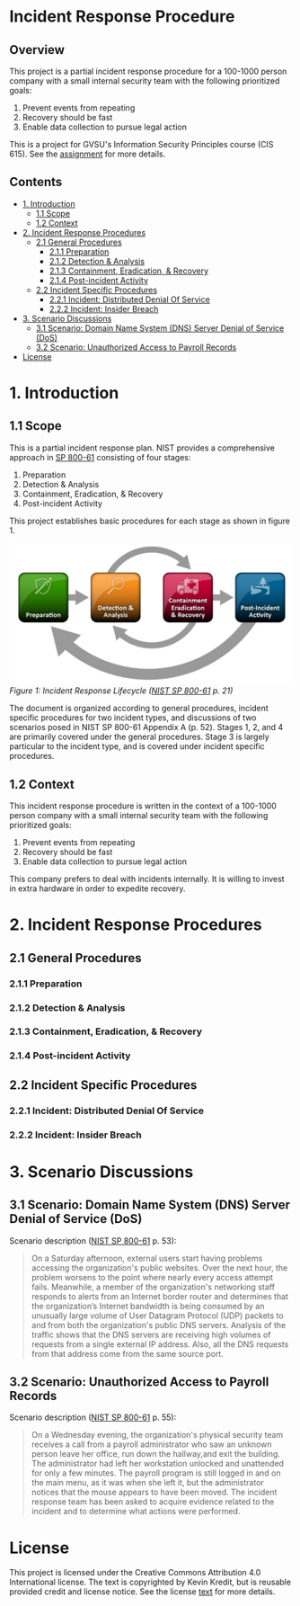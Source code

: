
# Incident Response Procedure <!-- omit in toc -->

## Overview <!-- omit in toc -->

This project is a partial incident response procedure for a 100-1000 person company with a small
internal security team with the following prioritized goals:

1. Prevent events from repeating
2. Recovery should be fast
3. Enable data collection to pursue legal action

This is a project for GVSU's Information Security Principles course (CIS 615). See the
[assignment](Assignment.md) for more details.

## Contents <!-- omit in toc -->

- [1. Introduction](#1-introduction)
  - [1.1 Scope](#11-scope)
  - [1.2 Context](#12-context)
- [2. Incident Response Procedures](#2-incident-response-procedures)
  - [2.1 General Procedures](#21-general-procedures)
    - [2.1.1 Preparation](#211-preparation)
    - [2.1.2 Detection & Analysis](#212-detection--analysis)
    - [2.1.3 Containment, Eradication, & Recovery](#213-containment-eradication--recovery)
    - [2.1.4 Post-incident Activity](#214-post-incident-activity)
  - [2.2 Incident Specific Procedures](#22-incident-specific-procedures)
    - [2.2.1 Incident: Distributed Denial Of Service](#221-incident-distributed-denial-of-service)
    - [2.2.2 Incident: Insider Breach](#222-incident-insider-breach)
- [3. Scenario Discussions](#3-scenario-discussions)
  - [3.1 Scenario: Domain Name System (DNS) Server Denial of Service (DoS)](#31-scenario-domain-name-system-dns-server-denial-of-service-dos)
  - [3.2 Scenario: Unauthorized Access to Payroll Records](#32-scenario-unauthorized-access-to-payroll-records)
- [License](#license)

# 1. Introduction

## 1.1 Scope

This is a partial incident response plan. NIST provides a comprehensive approach in [SP
800-61](https://nvlpubs.nist.gov/nistpubs/SpecialPublications/NIST.SP.800-61r2.pdf) consisting of
four stages:

1. Preparation
2. Detection & Analysis
3. Containment, Eradication, & Recovery
4. Post-incident Activity

This project establishes basic procedures for each stage as shown in figure 1.

![Incident Response Lifecycle](images/Incident_Response_Lifecycle.png)  
*Figure 1: Incident Response Lifecycle ([NIST SP
800-61](https://nvlpubs.nist.gov/nistpubs/SpecialPublications/NIST.SP.800-61r2.pdf) p. 21)*

The document is organized according to general procedures, incident specific procedures for two
incident types, and discussions of two scenarios posed in NIST SP 800-61 Appendix A (p. 52). Stages
1, 2, and 4 are primarily covered under the general procedures. Stage 3 is largely particular to the
incident type, and is covered under incident specific procedures.

## 1.2 Context

This incident response procedure is written in the context of a 100-1000 person company with a small
internal security team with the following prioritized goals:

1. Prevent events from repeating
2. Recovery should be fast
3. Enable data collection to pursue legal action

This company prefers to deal with incidents internally. It is willing to invest in extra hardware in
order to expedite recovery.

# 2. Incident Response Procedures

<!--
1. Preparation
   - Internal and external contact information is gathered
   - A centralized logging service is established
   - Backups for critical systems are updated monthly and stored for one year
   - An issue tracking system is established
   - Dedicated forensics workstations are prepared
   - Bootable images and clean application installation files are available on removable media
2. Detection & Analysis
   - The organization has some capacity to monitor logs and detect precursors and indicators
   - Incidents are documented immediately
   - Incidents are triaged according to functional impact, integrity impact, and recoverability
3. Containment, Eradication, & Recovery
   - TBD
4. Post-incident Activity
   - TBD
-->

## 2.1 General Procedures

### 2.1.1 Preparation

### 2.1.2 Detection & Analysis

### 2.1.3 Containment, Eradication, & Recovery

### 2.1.4 Post-incident Activity

## 2.2 Incident Specific Procedures

### 2.2.1 Incident: Distributed Denial Of Service

### 2.2.2 Incident: Insider Breach

# 3. Scenario Discussions

## 3.1 Scenario: Domain Name System (DNS) Server Denial of Service (DoS)

Scenario description ([NIST SP
800-61](https://nvlpubs.nist.gov/nistpubs/SpecialPublications/NIST.SP.800-61r2.pdf) p. 53):

> On a Saturday afternoon, external users start having problems accessing the organization's public
websites. Over the next hour, the problem worsens to the point where nearly every access attempt
fails. Meanwhile, a member of the organization's networking staff responds to alerts from an
Internet border router and determines that the organization’s Internet bandwidth is being consumed
by an unusually large volume of User Datagram Protocol (UDP) packets to and from both the
organization's public DNS servers. Analysis of the traffic shows that the DNS servers are receiving
high volumes of requests from a single external IP address. Also, all the DNS requests from that
address come from the same source port.

## 3.2 Scenario: Unauthorized Access to Payroll Records

Scenario description ([NIST SP
800-61](https://nvlpubs.nist.gov/nistpubs/SpecialPublications/NIST.SP.800-61r2.pdf) p. 55):

> On a Wednesday evening, the organization's physical security team receives a call from a payroll
administrator who saw an unknown person leave her office, run down the hallway,and exit the
building. The administrator had left her workstation unlocked and unattended for only a few minutes.
The payroll program is still logged in and on the main menu, as it was when she left it, but the
administrator notices that the mouse appears to have been moved. The incident response team has been
asked to acquire evidence related to the incident and to determine what actions were performed.

# License

This project is licensed under the Creative Commons Attribution 4.0 International license. The text
is copyrighted by Kevin Kredit, but is reusable provided credit and license notice. See the license
[text](LICENSE) for more details.

